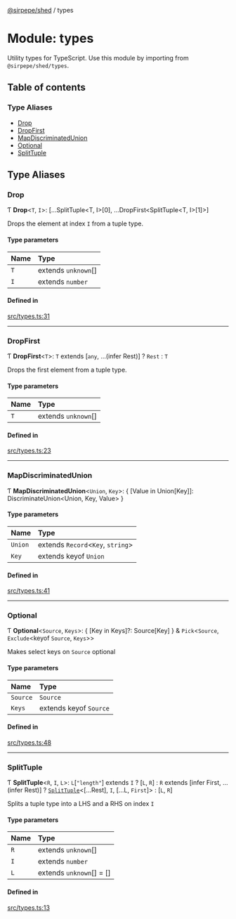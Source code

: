 [@sirpepe/shed](../README.md) / types

# Module: types

Utility types for TypeScript. Use this module by importing from
`@sirpepe/shed/types`.

## Table of contents

### Type Aliases

- [Drop](types.md#drop)
- [DropFirst](types.md#dropfirst)
- [MapDiscriminatedUnion](types.md#mapdiscriminatedunion)
- [Optional](types.md#optional)
- [SplitTuple](types.md#splittuple)

## Type Aliases

### Drop

Ƭ **Drop**\<`T`, `I`\>: [...SplitTuple\<T, I\>[0], ...DropFirst\<SplitTuple\<T, I\>[1]\>]

Drops the element at index `I` from a tuple type.

#### Type parameters

| Name | Type |
| :------ | :------ |
| `T` | extends `unknown`[] |
| `I` | extends `number` |

#### Defined in

[src/types.ts:31](https://github.com/SirPepe/shed/blob/40637e0/src/types.ts#L31)

___

### DropFirst

Ƭ **DropFirst**\<`T`\>: `T` extends [`any`, ...(infer Rest)] ? `Rest` : `T`

Drops the first element from a tuple type.

#### Type parameters

| Name | Type |
| :------ | :------ |
| `T` | extends `unknown`[] |

#### Defined in

[src/types.ts:23](https://github.com/SirPepe/shed/blob/40637e0/src/types.ts#L23)

___

### MapDiscriminatedUnion

Ƭ **MapDiscriminatedUnion**\<`Union`, `Key`\>: \{ [Value in Union[Key]]: DiscriminateUnion\<Union, Key, Value\> }

#### Type parameters

| Name | Type |
| :------ | :------ |
| `Union` | extends `Record`\<`Key`, `string`\> |
| `Key` | extends keyof `Union` |

#### Defined in

[src/types.ts:41](https://github.com/SirPepe/shed/blob/40637e0/src/types.ts#L41)

___

### Optional

Ƭ **Optional**\<`Source`, `Keys`\>: \{ [Key in Keys]?: Source[Key] } & `Pick`\<`Source`, `Exclude`\<keyof `Source`, `Keys`\>\>

Makes select keys on `Source` optional

#### Type parameters

| Name | Type |
| :------ | :------ |
| `Source` | `Source` |
| `Keys` | extends keyof `Source` |

#### Defined in

[src/types.ts:48](https://github.com/SirPepe/shed/blob/40637e0/src/types.ts#L48)

___

### SplitTuple

Ƭ **SplitTuple**\<`R`, `I`, `L`\>: `L`[``"length"``] extends `I` ? [`L`, `R`] : `R` extends [infer First, ...(infer Rest)] ? [`SplitTuple`](types.md#splittuple)\<[...Rest], `I`, [...L, `First`]\> : [`L`, `R`]

Splits a tuple type into a LHS and a RHS on index `I`

#### Type parameters

| Name | Type |
| :------ | :------ |
| `R` | extends `unknown`[] |
| `I` | extends `number` |
| `L` | extends `unknown`[] = [] |

#### Defined in

[src/types.ts:13](https://github.com/SirPepe/shed/blob/40637e0/src/types.ts#L13)
